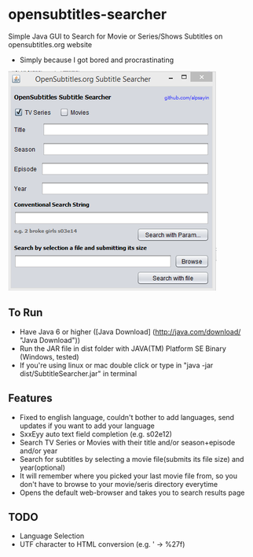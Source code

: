 # opensubtitles-searcher

Simple Java GUI to Search for Movie or Series/Shows Subtitles on opensubtitles.org website
+ Simply because I got bored and procrastinating

![GUI Screenshot](https://github.com/alpsayin/opensubtitles-searcher/blob/master/Screenshot_1.png?raw=true "GUI Screenshot")

To Run
-------
+ Have Java 6 or higher ([Java Download] (http://java.com/download/ "Java Download"))
+ Run the JAR file in dist folder with JAVA(TM) Platform SE Binary (Windows, tested)
+ If you're using linux or mac double click or type in "java -jar dist/SubtitleSearcher.jar" in terminal

Features
--------
+ Fixed to english language, couldn't bother to add languages, send updates if you want to add your language
+ SxxEyy auto text field completion (e.g. s02e12)
+ Search TV Series or Movies with their title and/or season+episode and/or year
+ Search for subtitles by selecting a movie file(submits its file size) and year(optional)
+ It will remember where you picked your last movie file from, so you don't have to browse to your movie/seris directory everytime
+ Opens the default web-browser and takes you to search results page

TODO
----
+ Language Selection
+ UTF character to HTML conversion (e.g. ' -> %27f)
